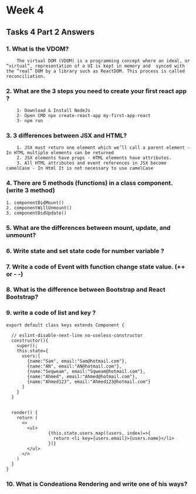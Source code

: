 # Week 4

##  Tasks 4 Part 2  Answers

### 1. What is the VDOM?
  ```
      The virtual DOM (VDOM) is a programming concept where an ideal, or “virtual”, representation of a UI is kept in memory and  synced with the “real” DOM by a library such as ReactDOM. This process is called reconciliation.
  ```
### 2. What are the 3 steps you need to create your first react app ?
  ```
      1- Download & Install NodeJs
      2- Open CMD npx create-react-app my-first-app-react
      3- npm run
  ```


### 3. 3 differences between JSX and HTML?
  ```
      1. JSX must return one element which we’ll call a parent element - In HTML multiple elements can be returned
      2. JSX elements have props - HTML elements have attributes.
      3. All HTML attributes and event references in JSX become camelCase - In Html It is not necessary to use camelCase
  ```


### 4. There are 5 methods (functions) in a class component. (write 3 method)
```
1. componentDidMount()
2. componentWillUnmount()
3. componentDidUpdate()
```


### 5. What are the differences between mount, update, and unmount?



### 6. Write state and set state code for number variable ?



### 7. Write a code of Event with function change state value. (++ or - -)



### 8. What is the difference between Bootstrap and React Bootstrap?



### 9. write a code of list and key ?
```
export default class keys extends Component {

  // eslint-disable-next-line no-useless-constructor
  constructor(){
    super();
    this.state={
      users:[
        {name:"Sam", email:"Sam@hotmail.com"},
        {name:"AN", email:"AN@hotmail.com"},
        {name:"Seqweam", email:"Sqweam@hotmail.com"},
        {name:"Ahmed", email:"Ahmed@hotmail.com"},
        {name:"Ahmed123", email:"Ahmed123@hotmail.com"}
      ]
    }
  }


  render() {
    return (
      <>
        <ul>
                {this.state.users.map((users, index)=>{
                  return <li key={users.email}>{users.name}</li>
                })}
        </ul>
      </>
    )
  }
}
```


### 10. What is Condeationa Rendering and write one of his ways?


